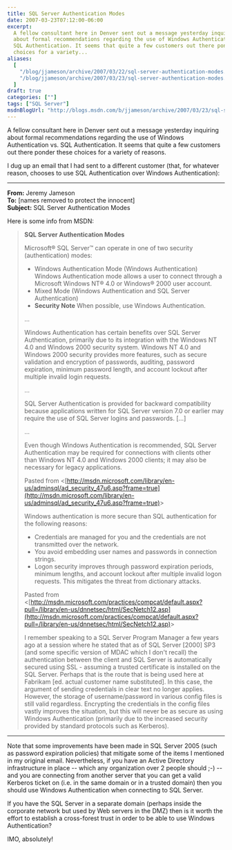 ```yaml
---
title: SQL Server Authentication Modes
date: 2007-03-23T07:12:00-06:00
excerpt:
  A fellow consultant here in Denver sent out a message yesterday inquiring
  about formal recommendations regarding the use of Windows Authentication vs.
  SQL Authentication. It seems that quite a few customers out there ponder these
  choices for a variety...
aliases:
  [
    "/blog/jjameson/archive/2007/03/22/sql-server-authentication-modes.aspx",
    "/blog/jjameson/archive/2007/03/23/sql-server-authentication-modes.aspx",
  ]
draft: true
categories: [""]
tags: ["SQL Server"]
msdnBlogUrl: "http://blogs.msdn.com/b/jjameson/archive/2007/03/23/sql-server-authentication-modes.aspx"
---
```


A fellow consultant here in Denver sent out a message yesterday inquiring about
formal recommendations regarding the use of Windows Authentication vs. SQL
Authentication. It seems that quite a few customers out there ponder these
choices for a variety of reasons.

I dug up an email that I had sent to a different customer (that, for whatever
reason, chooses to use SQL Authentication over Windows Authentication):

---

**From:** Jeremy Jameson\
**To:** [names removed to protect the innocent]\
**Subject:** SQL Server Authentication Modes

Here is some info from MSDN:

> **SQL Server Authentication Modes**
>
> Microsoft® SQL Server™ can operate in one of two security (authentication)
> modes:
>
> - Windows Authentication Mode (Windows Authentication)\
>   Windows Authentication mode allows a user to connect through a Microsoft
>   Windows NT® 4.0 or Windows® 2000 user account.
> - Mixed Mode (Windows Authentication and SQL Server Authentication)
> - **Security Note** When possible, use Windows Authentication.
>
> ...
>
> Windows Authentication has certain benefits over SQL Server Authentication,
> primarily due to its integration with the Windows NT 4.0 and Windows 2000
> security system. Windows NT 4.0 and Windows 2000 security provides more
> features, such as secure validation and encryption of passwords, auditing,
> password expiration, minimum password length, and account lockout after
> multiple invalid login requests.
>
> ...
>
> SQL Server Authentication is provided for backward compatibility because
> applications written for SQL Server version 7.0 or earlier may require the use
> of SQL Server logins and passwords. [...]
>
> ...
>
> Even though Windows Authentication is recommended, SQL Server Authentication
> may be required for connections with clients other than Windows NT 4.0 and
> Windows 2000 clients; it may also be necessary for legacy applications.
>
> Pasted from
> &lt;[http://msdn.microsoft.com/library/en-us/adminsql/ad_security_47u6.asp?frame=true](http://msdn.microsoft.com/library/en-us/adminsql/ad_security_47u6.asp?frame=true)&gt;
>
> Windows authentication is more secure than SQL authentication for the
> following reasons:
>
> - Credentials are managed for you and the credentials are not transmitted over
>   the network.
> - You avoid embedding user names and passwords in connection strings.
> - Logon security improves through password expiration periods, minimum
>   lengths, and account lockout after multiple invalid logon requests. This
>   mitigates the threat from dictionary attacks.
>
> Pasted from
> &lt;[http://msdn.microsoft.com/practices/compcat/default.aspx?pull=/library/en-us/dnnetsec/html/SecNetch12.asp](http://msdn.microsoft.com/practices/compcat/default.aspx?pull=/library/en-us/dnnetsec/html/SecNetch12.asp)&gt;
>
> I remember speaking to a SQL Server Program Manager a few years ago at a
> session where he stated that as of SQL Server [2000] SP3 (and some specific
> version of MDAC which I don't recall) the authentication between the client
> and SQL Server is automatically secured using SSL - assuming a trusted
> certificate is installed on the SQL Server. Perhaps that is the route that is
> being used here at Fabrikam [ed. actual customer name substituted]. In this
> case, the argument of sending credentials in clear text no longer applies.
> However, the storage of username/password in various config files is still
> valid regardless. Encrypting the credentials in the config files vastly
> improves the situation, but this will never be as secure as using Windows
> Authentication (primarily due to the increased security provided by standard
> protocols such as Kerberos).

---

Note that some improvements have been made in SQL Server 2005 (such as password
expiration policies) that mitigate some of the items I mentioned in my original
email. Nevertheless, if you have an Active Directory infrastructure in place --
which any organization over 2 people should ;-) -- and you are connecting from
another server that you can get a valid Kerberos ticket on (i.e. in the same
domain or in a trusted domain) then you should use Windows Authentication when
connecting to SQL Server.

If you have the SQL Server in a separate domain (perhaps inside the corporate
network but used by Web servers in the DMZ) then is it worth the effort to
establish a cross-forest trust in order to be able to use Windows
Authentication?

IMO, absolutely!
